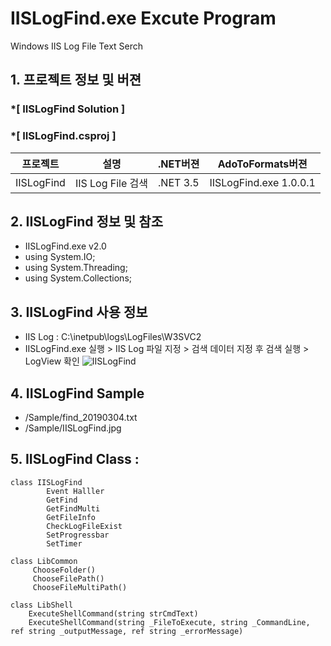 # IISLogFind.exe Excute Program 
Windows IIS Log File Text Serch

## 1. 프로젝트 정보 및 버젼

### *[ IISLogFind Solution ]	
### *[ IISLogFind.csproj ]	

| 프로젝트 | 설명 | .NET버젼 | AdoToFormats버젼 |
| -------- | -------- | -------- | -------- |
| IISLogFind | IIS Log File 검색	| .NET 3.5	| IISLogFind.exe 1.0.0.1 |

## 2. IISLogFind 정보 및 참조
- IISLogFind.exe v2.0
- using System.IO;
- using System.Threading;
- using System.Collections;

## 3. IISLogFind 사용 정보
* IIS Log : C:\inetpub\logs\LogFiles\W3SVC2
* IISLogFind.exe 실행 > IIS Log 파일 지정 > 검색 데이터 지정 후 검색 실행 > LogView 확인
![IISLogFind](https://user-images.githubusercontent.com/49525161/56466030-bbee7a00-6445-11e9-870c-f133b6a4ad6c.jpg)

## 4. IISLogFind Sample
- /Sample/find_20190304.txt
- /Sample/IISLogFind.jpg

## 5. IISLogFind Class :
```
class IISLogFind
		Event Halller
		GetFind
		GetFindMulti
		GetFileInfo
		CheckLogFileExist
		SetProgressbar
		SetTimer

class LibCommon
	 ChooseFolder()
	 ChooseFilePath()
	 ChooseFileMultiPath()

class LibShell
	ExecuteShellCommand(string strCmdText) 
	ExecuteShellCommand(string _FileToExecute, string _CommandLine, ref string _outputMessage, ref string _errorMessage)
```
